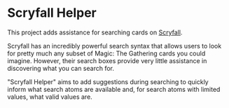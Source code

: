 # Scryfall Helper

This project adds assistance for searching cards on [Scryfall](https://scryfall.com/).

Scryfall has an incredibly powerful search syntax that allows users to look for pretty much any subset of Magic: The Gathering cards you could imagine. However, their search boxes provide very little assistance in discovering what you can search for.

"Scryfall Helper" aims to add suggestions during searching to quickly inform what search atoms are available and, for search atoms with limited values, what valid values are.